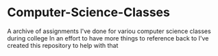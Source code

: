 # Computer-Science-Classes
A archive of assignments I've done for variou computer science classes during college
In an effort to have more things to reference back to I've created this repository to help with that
